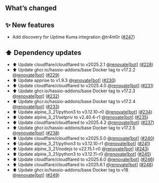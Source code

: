 ## What’s changed

## ✨ New features

- Add discovery for Uptime Kuma integration @tr4nt0r ([#247](https://github.com/hassio-addons/addon-uptime-kuma/pull/247))

## ⬆️ Dependency updates

- ⬆️ Update cloudflare/cloudflared to v2025.2.1 @[renovate[bot]](https://github.com/apps/renovate) ([#228](https://github.com/hassio-addons/addon-uptime-kuma/pull/228))
- ⬆️ Update ghcr.io/hassio-addons/base Docker tag to v17.2.2 @[renovate[bot]](https://github.com/apps/renovate) ([#229](https://github.com/hassio-addons/addon-uptime-kuma/pull/229))
- ⬆️ Update apprise to v1.9.3 @[renovate[bot]](https://github.com/apps/renovate) ([#230](https://github.com/hassio-addons/addon-uptime-kuma/pull/230))
- ⬆️ Update cloudflare/cloudflared to v2025.4.0 @[renovate[bot]](https://github.com/apps/renovate) ([#231](https://github.com/hassio-addons/addon-uptime-kuma/pull/231))
- ⬆️ Update ghcr.io/hassio-addons/base Docker tag to v17.2.3 @[renovate[bot]](https://github.com/apps/renovate) ([#232](https://github.com/hassio-addons/addon-uptime-kuma/pull/232))
- ⬆️ Update ghcr.io/hassio-addons/base Docker tag to v17.2.4 @[renovate[bot]](https://github.com/apps/renovate) ([#233](https://github.com/hassio-addons/addon-uptime-kuma/pull/233))
- ⬆️ Update alpine_3_21/python3 to v3.12.10-r0 @[renovate[bot]](https://github.com/apps/renovate) ([#234](https://github.com/hassio-addons/addon-uptime-kuma/pull/234))
- ⬆️ Update alpine_3_21/setpriv to v2.40.4-r1 @[renovate[bot]](https://github.com/apps/renovate) ([#235](https://github.com/hassio-addons/addon-uptime-kuma/pull/235))
- ⬆️ Update cloudflare/cloudflared to v2025.4.2 @[renovate[bot]](https://github.com/apps/renovate) ([#237](https://github.com/hassio-addons/addon-uptime-kuma/pull/237))
- ⬆️ Update ghcr.io/hassio-addons/base Docker tag to v17.2.5 @[renovate[bot]](https://github.com/apps/renovate) ([#238](https://github.com/hassio-addons/addon-uptime-kuma/pull/238))
- ⬆️ Update cloudflare/cloudflared to v2025.5.0 @[renovate[bot]](https://github.com/apps/renovate) ([#240](https://github.com/hassio-addons/addon-uptime-kuma/pull/240))
- ⬆️ Update alpine_3_21/python3 to v3.12.10-r1 @[renovate[bot]](https://github.com/apps/renovate) ([#241](https://github.com/hassio-addons/addon-uptime-kuma/pull/241))
- ⬆️ Update alpine_3_21/nodejs to v22.15.1-r0 @[renovate[bot]](https://github.com/apps/renovate) ([#243](https://github.com/hassio-addons/addon-uptime-kuma/pull/243))
- ⬆️ Update alpine_3_21/python3 to v3.12.11-r0 @[renovate[bot]](https://github.com/apps/renovate) ([#245](https://github.com/hassio-addons/addon-uptime-kuma/pull/245))
- ⬆️ Update cloudflare/cloudflared to v2025.6.0 @[renovate[bot]](https://github.com/apps/renovate) ([#246](https://github.com/hassio-addons/addon-uptime-kuma/pull/246))
- ⬆️ Update cloudflare/cloudflared to v2025.6.1 @[renovate[bot]](https://github.com/apps/renovate) ([#248](https://github.com/hassio-addons/addon-uptime-kuma/pull/248))
- ⬆️ Update ghcr.io/hassio-addons/base Docker tag to v18 @[renovate[bot]](https://github.com/apps/renovate) ([#249](https://github.com/hassio-addons/addon-uptime-kuma/pull/249))
